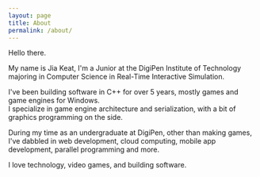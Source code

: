 ```yaml
---
layout: page
title: About
permalink: /about/
---
```


Hello there.

My name is Jia Keat, I'm a Junior at the DigiPen Institute of Technology majoring in Computer Science in Real-Time Interactive Simulation.

I've been building software in C++ for over 5 years, mostly games and game engines for Windows. <br>
I specialize in game engine architecture and serialization, with a bit of graphics programming on the side.

During my time as an undergraduate at DigiPen, other than making games, I've dabbled in web development, cloud computing, mobile app development, parallel programming and more.

I love technology, video games, and building software.